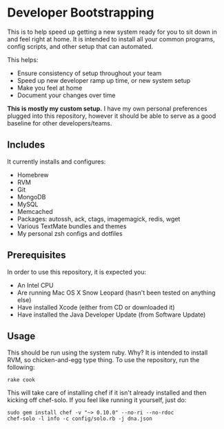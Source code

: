 # Developer Bootstrapping

This is to help speed up getting a new system ready for you to sit down in and feel right at home.  It is intended to install all your common programs, config scripts, and other setup that can automated.

This helps:

* Ensure consistency of setup throughout your team
* Speed up new developer ramp up time, or new system setup
* Make you feel at home
* Document your changes over time

**This is mostly my custom setup.** I have my own personal preferences plugged into this repository, however it should be able to serve as a good baseline for other developers/teams.

## Includes

It currently installs and configures:

* Homebrew
* RVM
* Git
* MongoDB
* MySQL
* Memcached
* Packages: autossh, ack, ctags, imagemagick, redis, wget
* Various TextMate bundles and themes
* My personal zsh configs and dotfiles

## Prerequisites

In order to use this repository, it is expected you:

* An Intel CPU
* Are running Mac OS X Snow Leopard (hasn't been tested on anything else)
* Have installed Xcode (either from CD or downloaded it)
* Have installed the Java Developer Update (from Software Update)

## Usage

This should be run using the system ruby.  Why?  It is intended to install RVM, so chicken-and-egg type thing.  To use the repository, run the following:

    rake cook

This will take care of installing chef if it isn't already installed and then kicking off chef-solo.  If you feel like running it yourself, just do:

    sudo gem install chef -v "~> 0.10.0" --no-ri --no-rdoc
    chef-solo -l info -c config/solo.rb -j dna.json
